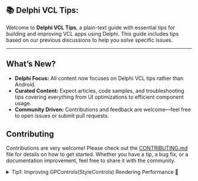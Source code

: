 
## 📚 Delphi VCL Tips:

Welcome to **Delphi VCL Tips**, a plain-text guide with essential tips for building and improving VCL apps using Delphi. This guide includes tips based on our previous discussions to help you solve specific issues.

---
## What’s New?

- **Delphi Focus:** All content now focuses on Delphi VCL tips rather than Android.
- **Curated Content:** Expect articles, code samples, and troubleshooting tips covering everything from UI optimizations to efficient component usage.
- **Community Driven:** Contributions and feedback are welcome—feel free to open issues or submit pull requests.
## Contributing

Contributions are very welcome! Please check out the [CONTRIBUTING.md](CONTRIBUTING.md) file for details on how to get started. Whether you have a tip, a bug fix, or a documentation improvement, feel free to share it with the community.  
  
<details>
<summary>Tip1: Improving GPControls(StyleControls) Rendering Performance 🌟</summary>
 
**Author:** [MBenDelphi](https://www.facebook.com/MBen.Delphi)  
**Date:** [01/Febrary/2025]

 **Problem:**  
  If you're experiencing flickering, freezing, or slow rendering when using GPControls (especially with TscGPButton or similar controls from the StyleControls library) in your Delphi applications, try these tips!.

 **Solution:**  
 After experimenting with various optimization techniques—such as:

- Enabling double buffering  
- Tweaking WM_PAINT/WM_ERASEBKGND handlers  
- Integrating Direct2D for hardware acceleration  

I discovered a **simple yet effective solution**: **Embed your GPControls on a `TIKPageViewPage` (from the `TIKPageView` IMageKit Component).**
  
## Why This Works  

- **Optimized Rendering Context:**  
  `TIKPageViewPage` is designed with an optimized drawing surface and efficient buffering. This minimizes the cost of invalidation and redraw operations.

- **Efficient Resource Management:**  
  The page view pre-allocates and manages resources better than a standard form, reducing the overhead when rendering GPControls.

- **Reduced Flicker and Overhead:**  
  Better internal strategies for handling paint messages result in a smoother, more responsive UI.
  

## How to Implement

1. **Integrate `TIKPageView` into Your Application:**  
   - Add the `TIKPageView` component to your form.

2. **Create a `TIKPageViewPage`:**  
   - Within `TIKPageView`, create a new page (i.e., a `TIKPageViewPage`).

3. **Place Your GPControls on the Page:**  
   - Move all your GPControls (e.g., `TscGPButton` and others) from the main form onto the `TIKPageViewPage`.

4. **Test the Performance:**  
   - Run your application and observe a significant reduction in flickering and freezing during dynamic operations (like form resize).

  
## Final Thoughts

This approach has dramatically improved the rendering speed in my applications—almost like magic! If you're facing similar issues with GPControls, give this method a try and enjoy the enhanced performance.

Feel free to open an issue or submit a pull request if you have improvements or additional insights to share.

Happy coding!

https://github.com/user-attachments/assets/239d0eec-4666-4693-bec7-423902102045



## Closing Notes

We hope this tip helps you improve your Delphi VCL app development experience. Stay tuned for more tips!

Happy coding! 🚀



</details>
